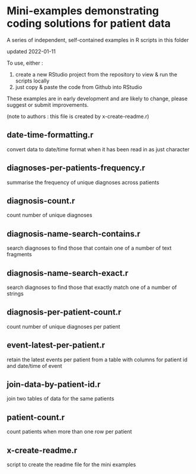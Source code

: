 # Mini-examples demonstrating coding solutions for patient data

A series of independent, self-contained examples in R scripts in this folder

updated 2022-01-11

To use, either :
1. create a new RStudio project from the repository to view & run the scripts locally 
2. just copy & paste the code from Github into RStudio

These examples are in early development and are likely to change, please suggest or submit improvements.

(note to authors : this file is created by x-create-readme.r)



## date-time-formatting.r

 convert data to date/time format when it has been read in as just character


## diagnoses-per-patients-frequency.r

 summarise the frequency of unique diagnoses across patients


## diagnosis-count.r

 count number of unique diagnoses


## diagnosis-name-search-contains.r

 search diagnoses to find those that contain one of a number of text fragments


## diagnosis-name-search-exact.r

 search diagnoses to find those that exactly match one of a number of strings 


## diagnosis-per-patient-count.r

 count number of unique diagnoses per patient


## event-latest-per-patient.r

 retain the latest events per patient from a table with columns for patient id and date/time of event


## join-data-by-patient-id.r

 join two tables of data for the same patients


## patient-count.r

 count patients when more than one row per patient 


## x-create-readme.r

 script to create the readme file for the mini examples
